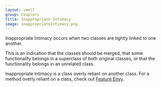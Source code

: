 ```yaml
---
layout: smell
group: Couplers
title: Inappropriate Intimacy
image: inappropriateIntimacy.png
---
```

Inappropriate Intimacy occurs when two classes are tightly linked to one another.

This is an indication that the classes should be merged, that some functionality belongs in a superclass of both original classes, or that the functionality belongs in an unrelated class.

Inappropriate Intimacy is a class overly reliant on another class. For a method overly reliant on a class, check out [Feature Envy](feature-envy).